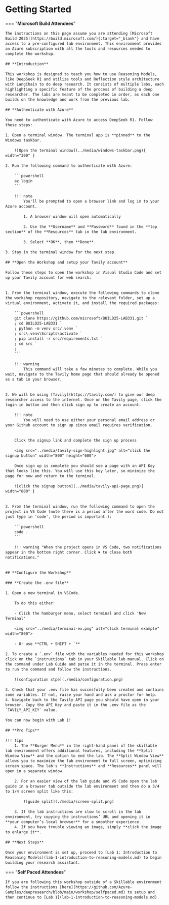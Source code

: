 # Getting Started

=== "**Microsoft Build Attendees**"

    The instructions on this page assume you are attending [Microsoft Build 2025](https://build.microsoft.com/){:target="_blank"} and have access to a pre-configured lab environment. This environment provides an Azure subscription with all the tools and resources needed to complete the workshop. 

    ## **Introduction**

    This workshop is designed to teach you how to use Reasoning Models, like DeepSeek R1 and utilize tools and Reflection style architecture with LangChain to do deep research. It consists of multiple labs, each highlighting a specific feature of the process of building a deep researcher. The labs are meant to be completed in order, as each one builds on the knowledge and work from the previous lab.

    ## **Authenticate with Azure**

    You need to authenticate with Azure to access DeepSeek R1. Follow these steps:

    1. Open a terminal window. The terminal app is **pinned** to the Windows taskbar.

        ![Open the terminal window](../media/windows-taskbar.png){ width="300" }

    2. Run the following command to authenticate with Azure:

        ```powershell
        az login
        ```

        !!! note
            You'll be prompted to open a browser link and log in to your Azure account.

            1. A browser window will open automatically

            2. Use the **Username** and **Password** found in the **top section** of the **Resources** tab in the lab environment.

            3. Select **OK**, then **Done**.

    3. Stay in the terminal window for the next step.

    ## **Open the Workshop and setup your Tavily account**

    Follow these steps to open the workshop in Visual Studio Code and set up your Tavily account for web search:


    1. From the terminal window, execute the following commands to clone the workshop repository, navigate to the relevant folder, set up a virtual environment, activate it, and install the required packages:

        ```powershell
        git clone https://github.com/microsoft/BUILD25-LAB331.git `
        ; cd BUILD25-LAB331 `
        ; python -m venv src/.venv `
        ; src\.venv\Scripts\activate `
        ; pip install -r src/requirements.txt `
        ; cd src `
        ;
        ```

        !!! warning
            This command will take a few minutes to complete. While you wait, navigate to the Tavily home page that should already be opened as a tab in your browser. 


    2. We will be using [Tavily](https://tavily.com/) to give our deep researcher access to the internet. Once on the Tavily page, click the login in button and then click sign up to create an account. 

        !!! note
            You will need to use either your personal email address or your Github account to sign up since email requires verification. 


        Click the signup link and complete the sign up process 

        <img src="../media/tavily-sign-highlight.jpg" alt="click the signup button" width="800" height="600">

        Once sign up is complete you should see a page with an API Key that looks like this. You will use this key later, so minimize the page for now and return to the terminal. 

        ![click the signup button](../media/tavily-api-page.png){ width="800" }


    3. From the terminal window, run the following command to open the project in VS Code (note there is a period after the word code. Do not just type in 'code', the period is important.):

        ```powershell
        code .
        ```

        !!! warning "When the project opens in VS Code, two notifications appear in the bottom right corner. Click ✖ to close both notifications."


    ## **Configure the Workshop**

    ### **Create the .env file**

    1. Open a new terminal in VSCode. 
    
        To do this either:

        - Click the hamburger menu, select terminal and click 'New Terminal' 

        <img src="../media/terminal-ex.png" alt="click terminal example" width="800">

        - Or use **CTRL + SHIFT + `**

    2. To create a `.env` file with the variables needed for this workshop click on the `instructions` tab in your Skillable lab manual. Click on the command under Lab Guide and patse it in the terminal. Press enter to run the command and follow the instructions.

        ![configuration stpe](./media/configuration.png)

    3. Check that your .env file has succesfully been created and contains some variables. If not, raise your hand and ask a proctor for help.
    4. Navigate back to the Tavily API page you should have open in your browser. Copy the API Key and paste it in the .env file as the `TAVILY_API_KEY` value.

    You can now begin with Lab 1! 

    ## **Pro Tips**

    !!! tips
        1. The **Burger Menu** in the right-hand panel of the skillable lab environment offers additional features, including the **Split Window View** and the option to end the lab. The **Split Window View** allows you to maximize the lab environment to full screen, optimizing screen space. The lab's **Instructions** and **Resources** panel will open in a separate window.

        2. For an easier view of the lab guide and VS Code open the lab guide in a browser tab outside the lab environment and then do a 3/4 to 1/4 screen split like this: 

            ![guide split](./media/screen-split.png)

        3. If the lab instructions are slow to scroll in the lab environment, try copying the instructions’ URL and opening it in **your computer’s local browser** for a smoother experience.
        4. If you have trouble viewing an image, simply **click the image to enlarge it**.

    ## **Next Steps**

    Once your environment is set up, proceed to [Lab 1: Introduction to Reasoning Models](lab-1-introduction-to-reasoning-models.md) to begin building your research assistant.

=== "**Self Paced Attendees**"

    If you are following this workshop outside of a Skillable environment follow the instructions [here](https://github.com/Azure-Samples/deepresearch/blob/main/workshop/selfpaced.md) to setup and then continue to [Lab 1](lab-1-introduction-to-reasoning-models.md). 



